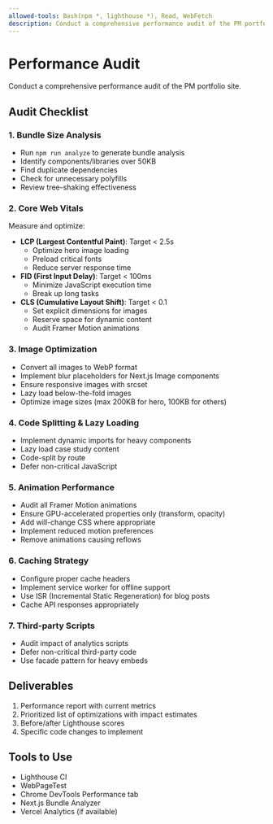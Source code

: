```yaml
---
allowed-tools: Bash(npm *, lighthouse *), Read, WebFetch
description: Conduct a comprehensive performance audit of the PM portfolio site
---
```


# Performance Audit

Conduct a comprehensive performance audit of the PM portfolio site.

## Audit Checklist

### 1. Bundle Size Analysis

- Run `npm run analyze` to generate bundle analysis
- Identify components/libraries over 50KB
- Find duplicate dependencies
- Check for unnecessary polyfills
- Review tree-shaking effectiveness

### 2. Core Web Vitals

Measure and optimize:

- **LCP (Largest Contentful Paint)**: Target < 2.5s
  - Optimize hero image loading
  - Preload critical fonts
  - Reduce server response time
- **FID (First Input Delay)**: Target < 100ms
  - Minimize JavaScript execution time
  - Break up long tasks
- **CLS (Cumulative Layout Shift)**: Target < 0.1
  - Set explicit dimensions for images
  - Reserve space for dynamic content
  - Audit Framer Motion animations

### 3. Image Optimization

- Convert all images to WebP format
- Implement blur placeholders for Next.js Image components
- Ensure responsive images with srcset
- Lazy load below-the-fold images
- Optimize image sizes (max 200KB for hero, 100KB for others)

### 4. Code Splitting & Lazy Loading

- Implement dynamic imports for heavy components
- Lazy load case study content
- Code-split by route
- Defer non-critical JavaScript

### 5. Animation Performance

- Audit all Framer Motion animations
- Ensure GPU-accelerated properties only (transform, opacity)
- Add will-change CSS where appropriate
- Implement reduced motion preferences
- Remove animations causing reflows

### 6. Caching Strategy

- Configure proper cache headers
- Implement service worker for offline support
- Use ISR (Incremental Static Regeneration) for blog posts
- Cache API responses appropriately

### 7. Third-party Scripts

- Audit impact of analytics scripts
- Defer non-critical third-party code
- Use facade pattern for heavy embeds

## Deliverables

1. Performance report with current metrics
2. Prioritized list of optimizations with impact estimates
3. Before/after Lighthouse scores
4. Specific code changes to implement

## Tools to Use

- Lighthouse CI
- WebPageTest
- Chrome DevTools Performance tab
- Next.js Bundle Analyzer
- Vercel Analytics (if available)
